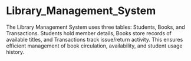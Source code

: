 # Library_Management_System
The Library Management System uses three tables: Students, Books, and Transactions. Students hold member details, Books store records of available titles, and Transactions track issue/return activity. This ensures efficient management of book circulation, availability, and student usage history.
